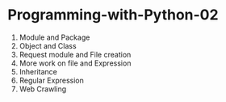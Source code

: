 # Programming-with-Python-02
1. Module and Package
2. Object and Class
3. Request module and File creation
4. More work on file and Expression
5. Inheritance
6. Regular Expression
7. Web Crawling
   

